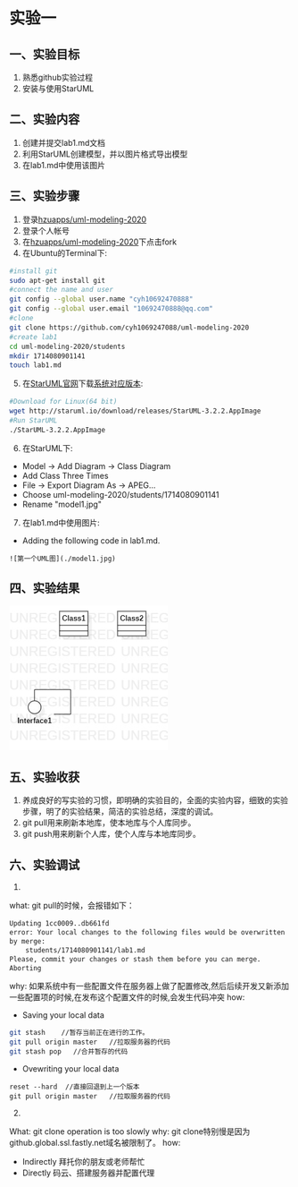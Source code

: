# 实验一
## 一、实验目标
1. 熟悉github实验过程
2. 安装与使用StarUML
## 二、实验内容
1. 创建并提交lab1.md文档
2. 利用StarUML创建模型，并以图片格式导出模型
3. 在lab1.md中使用该图片
## 三、实验步骤
1. 登录[hzuapps/uml-modeling-2020](https://github.com/hzuapps/uml-modeling-2020)
2. 登录个人帐号
3. 在[hzuapps/uml-modeling-2020](https://github.com/hzuapps/uml-modeling-2020)下点击fork
4. 在Ubuntu的Terminal下:
```bash
#install git
sudo apt-get install git
#connect the name and user
git config --global user.name "cyh10692470888"
git config --global user.email "10692470888@qq.com"
#clone
git clone https://github.com/cyh1069247088/uml-modeling-2020
#create lab1
cd uml-modeling-2020/students
mkdir 1714080901141
touch lab1.md
```
5. 在[StarUML官网](http://staruml.io/)下载[系统对应版本](http://staruml.io/download/releases/StarUML-3.2.2.AppImage):
```bash
#Download for Linux(64 bit)
wget http://staruml.io/download/releases/StarUML-3.2.2.AppImage
#Run StarUML
./StarUML-3.2.2.AppImage
```
6. 在StarUML下:
- Model -> Add Diagram -> Class Diagram
- Add Class Three Times
- File -> Export Diagram As -> APEG...
- Choose uml-modeling-2020/students/1714080901141
- Rename "model1.jpg"
7. 在lab1.md中使用图片:
- Adding the following code in lab1.md.
```
![第一个UML图](./model1.jpg)
```
## 四、实验结果

![第一个UML图](./model1.jpg)

## 五、实验收获
1. 养成良好的写实验的习惯，即明确的实验目的，全面的实验内容，细致的实验步骤，明了的实验结果，简洁的实验总结，深度的调试。
2. git pull用来刷新本地库，使本地库与个人库同步。
3. git push用来刷新个人库，使个人库与本地库同步。
## 六、实验调试
1. 
what:
git pull的时候，会报错如下：
```
Updating 1cc0009..db661fd
error: Your local changes to the following files would be overwritten by merge:
	students/1714080901141/lab1.md
Please, commit your changes or stash them before you can merge.
Aborting
```
why:
如果系统中有一些配置文件在服务器上做了配置修改,然后后续开发又新添加一些配置项的时候,在发布这个配置文件的时候,会发生代码冲突
how:
- Saving your local data
```bash
git stash    //暂存当前正在进行的工作。
git pull origin master   //拉取服务器的代码
git stash pop   //合并暂存的代码
```
- Ovewriting your local data
```
reset --hard  //直接回退到上一个版本
git pull origin master   //拉取服务器的代码
```
2. 
What: git clone operation is too slowly
why: git clone特别慢是因为github.global.ssl.fastly.net域名被限制了。
how:
- Indirectly
拜托你的朋友或老师帮忙
- Directly
码云、搭建服务器并配置代理
